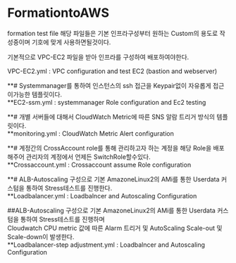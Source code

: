 # FormationtoAWS
 formation test file 
 해당 파일들은 기본 인프라구성부터 원하는 Custom의 용도로 작성중이며 기호에 맞게 사용하면될것이다.
 
 기본적으로 VPC-EC2 파일을 받아 인프라를 구성하여 배포하여야한다.
 

VPC-EC2.yml : VPC configuration and test EC2 (bastion and webserver)




**# Systemmanager를 통하여 인스턴스의 ssh 접근을 Keypair없이 자유롭게 접근이가능한 템플릿이다.  
**EC2-ssm.yml : systemmanager Role configuration and Ec2 testing 






**# 개별 서버들에 대해서 CloudWatch Metric에 따른 SNS 알람 트리거 방식의 템플릿이다.               
**monitoring.yml : CloudWatch Metric Alert configuration 







**# 계정간의 CrossAccount role를 통해 관리하고자 하는 계정을 해당 Role을 배포해주어 관리자의 계정에서 언제든 SwitchRole할수있다.                 
**Crossaccount.yml  : Crossaccount assume Role configuration







**# ALB-Autoscaling 구성으로 기본 AmazoneLinux2의 AMi를 통한 Userdata 커스텀을 통하여 Stress테스트를 진행한다.              
**Loadbalancer.yml : Loadbalncer and Autoscaling Configuration 





##ALB-Autoscaling 구성으로 기본 AmazoneLinux2의 AMi를 통한 Userdata 커스텀을 통하여 Stress테스트를 진행하며  
    Cloudwatch CPU metric 값에 따른 Alarm 트리거 및 AutoScaling Scale-out 및 Scale-down이 발생한다.        
**Loadbalancer-step adjustment.yml : Loadbalncer and Autoscaling Configuration 




